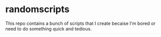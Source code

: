 # randomscripts

This repo contains a bunch of scripts that I create becaise I'm bored or need to do something quick and tedious.
